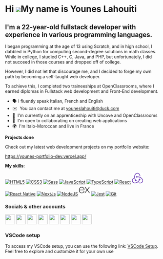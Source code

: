Hi ![](https://user-images.githubusercontent.com/18350557/176309783-0785949b-9127-417c-8b55-ab5a4333674e.gif)My name is Younes Lahouiti
=======================================================================================================================================

 I'm a 22-year-old fullstack developer with experience in various programming languages.
-------------------------------------------------------------------

I began programming at the age of 13 using Scratch, and in high school, I dabbled in Python for computing second-degree solutions in math classes.
While in college, I studied C++, C, Java, and PHP, but unfortunately, I did not succeed in those courses and dropped off of college.

However, I did not let that discourage me, and I decided to forge my own path by becoming a self-taught web developer. 

To achieve this, I completed two traineeships at OpenClassrooms, where I earned diplomas in Fullstack web development and Front-End development.

*   🗣   I fluently speak Italian, French and English
*   ✉️  You can contact me at [youneslahouiti@duck.com](mailto:youneslahouiti@duck.com)
*   🧠  I'm currently on an apprenticeship with Uncove and OpenClassrooms
*   🤝  I'm open to collaborating on creating web applications
*   🌍  I'm Italo-Moroccan and live in France

__Projects done__

Check out my latest web development projects on my portfolio website:

https://younes-portfolio-dev.vercel.app/

__My skills:__

<a href="https://developer.mozilla.org/en-US/docs/Glossary/HTML5" target="_blank" rel="noreferrer"><img src="https://raw.githubusercontent.com/danielcranney/readme-generator/main/public/icons/skills/html5-colored.svg" width="36" height="36" alt="HTML5" /></a>
<a href="https://www.w3.org/TR/CSS/#css" target="_blank" rel="noreferrer"><img src="https://raw.githubusercontent.com/danielcranney/readme-generator/main/public/icons/skills/css3-colored.svg" width="36" height="36" alt="CSS3" /></a>
<a href="https://sass-lang.com/" target="_blank" rel="noreferrer"><img src="https://raw.githubusercontent.com/danielcranney/readme-generator/main/public/icons/skills/sass-colored.svg" width="36" height="36" alt="Sass" /></a>
<a href="https://developer.mozilla.org/en-US/docs/Web/JavaScript" target="_blank" rel="noreferrer"><img src="https://raw.githubusercontent.com/danielcranney/readme-generator/main/public/icons/skills/javascript-colored.svg" width="36" height="36" alt="JavaScript" /></a>
<a href="https://www.typescriptlang.org/" target="_blank" rel="noreferrer"><img src="https://raw.githubusercontent.com/danielcranney/readme-generator/main/public/icons/skills/typescript-colored.svg" width="36" height="36" alt="TypeScript" /></a>
<a href="https://reactjs.org/" target="_blank" rel="noreferrer"><img src="https://raw.githubusercontent.com/danielcranney/readme-generator/main/public/icons/skills/react-colored.svg" width="36" height="36" alt="React" /></a>
<a target="_blank" rel="noopener noreferrer" href="https://github.com/devicons/devicon/blob/master/icons/redux/redux-original.svg"><img src="https://github.com/devicons/devicon/raw/master/icons/redux/redux-original.svg" title="Redux" alt="Redux " width="36" height="36" style="max-width: 100%;"></a>
<a href="https://reactnative.dev/" target="_blank" rel="noreferrer"><img src="https://raw.githubusercontent.com/danielcranney/readme-generator/main/public/icons/skills/react-colored.svg" width="36" height="36" alt="React Native" /></a>
<a href="https://nextjs.org/docs" target="_blank" rel="noreferrer"><img src="https://raw.githubusercontent.com/danielcranney/readme-generator/main/public/icons/skills/nextjs-colored.svg" width="36" height="36" alt="NextJs" /></a>
<a href="https://nodejs.org/en/" target="_blank" rel="noreferrer"><img src="https://raw.githubusercontent.com/danielcranney/readme-generator/main/public/icons/skills/nodejs-colored.svg" width="36" height="36" alt="NodeJS" /></a>
<a href="https://expressjs.com/" target="_blank" rel="noreferrer"><img src="https://github.com/devicons/devicon/blob/master/icons/express/express-original.svg" width="36" height="36" alt="ExpressJS" /></a>
<a href="https://jestjs.io/" target="_blank" rel="noreferrer"><img src="https://cdn.jsdelivr.net/gh/devicons/devicon/icons/jest/jest-plain.svg" width="36" height="36" alt="Jest" /></a>
<a href="https://git-scm.com/" target="_blank" rel="noreferrer"><img src="https://cdn.jsdelivr.net/gh/devicons/devicon/icons/git/git-original.svg" width="36" height="36" alt="Git" /></a>
</p>



### Socials & other accounts

<p align="left"> <a href="https://discord.com/users/474540707156066304" target="_blank" rel="noreferrer" title="Discord"><img src="https://raw.githubusercontent.com/danielcranney/readme-generator/main/public/icons/socials/discord.svg" width="32" height="32" /></a> <a href="https://www.github.com/LePhenix47" target="_blank" rel="noreferrer" title="GitHub, also do you want to see what recursion looks like?"><img src="https://raw.githubusercontent.com/danielcranney/readme-generator/main/public/icons/socials/github.svg" width="32" height="32" /></a> <a href="https://www.linkedin.com/in/younes-💻-lahouiti-939a1a224/" target="_blank" rel="noreferrer"  title="LinkedIn"><img src="https://raw.githubusercontent.com/danielcranney/readme-generator/main/public/icons/socials/linkedin.svg" width="32" height="32" /></a> <a href="https://www.stackoverflow.com/users/16984856/le-phenix-47" target="_blank" rel="noreferrer"  title="StackOverflow"><img src="https://raw.githubusercontent.com/danielcranney/readme-generator/main/public/icons/socials/stackoverflow.svg" width="32" height="32" /></a> <a href="https://www.twitter.com/Younes_Lahouiti" target="_blank" rel="noreferrer" title="X a.k.a. Twitter"><img src="https://raw.githubusercontent.com/danielcranney/readme-generator/main/public/icons/socials/twitter.svg" width="32" height="32" /></a> <a href="https://www.youtube.com/channel/UCYG0ASezh6qSolJpl_I3O8w" target="_blank" rel="noreferrer" title="YouTube"><img src="https://raw.githubusercontent.com/danielcranney/readme-generator/main/public/icons/socials/youtube.svg" width="32" height="32" /></a> <a href="https://codepen.io/phenix47" target="_blank" rel="noreferrer" title="CodePen"><img src="https://raw.githubusercontent.com/danielcranney/readme-generator/main/public/icons/socials/codepen.svg" width="32" height="32" /></a> <a href="https://www.npmjs.com/~lephenix47" target="_blank" rel="noreferrer" title="npm"><img src="https://raw.githubusercontent.com/npm/logos/cc343d8c50139f645d165aedfe4d375240599fd1/npm%20square/n.svg" width="32" height="32" /></a>

</p>

### VSCode setup
To access my VSCode setup, you can use the following link: [VSCode Setup](https://vscode.dev/profile/github/cd27088dd31828ce9a69c14b4791ec0a). Feel free to explore and customize it for your own use

